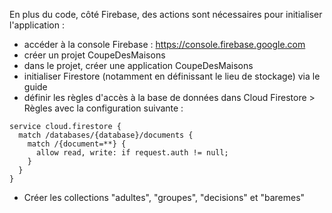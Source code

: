 En plus du code, côté Firebase, des actions sont nécessaires pour initialiser l'application :
* accéder à la console Firebase : https://console.firebase.google.com
* créer un projet CoupeDesMaisons
* dans le projet, créer une application CoupeDesMaisons
* initialiser Firestore (notamment en définissant le lieu de stockage) via le guide
* définir les règles d'accès à la base de données dans Cloud Firestore > Règles avec la configuration suivante :
```
service cloud.firestore {
  match /databases/{database}/documents {
    match /{document=**} {
      allow read, write: if request.auth != null;
    }
  }
}
```
* Créer les collections "adultes", "groupes", "decisions" et "baremes"